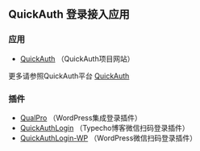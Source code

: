 ## QuickAuth 登录接入应用

### 应用

- [QuickAuth](https://qauth.cn) （QuickAuth项目网站）

更多请参照QuickAuth平台 [QuickAuth](https://qauth.cn/home)

### 插件

- [QualPro](https://github.com/mr-wixy/QualPro) （WordPress集成登录插件）
- [QuickAuthLogin](https://github.com/mr-wixy/QuickAuthLogin) （Typecho博客微信扫码登录插件）
- [QuickAuthLogin-WP](https://github.com/mr-wixy/QuickAuthLogin-WP) （WordPress微信扫码登录插件）
